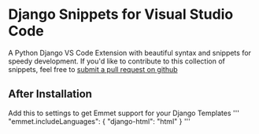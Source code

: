 # Django Snippets for Visual Studio Code
A Python Django VS Code Extension with beautiful syntax and snippets for speedy development.
If you'd like to contribute to this collection of snippets, feel free to [submit a pull request on github](https://github.com/Developermayank/vscode-django)

## After Installation
Add this to settings to get Emmet support for your Django Templates
'''
"emmet.includeLanguages": {
  "django-html": "html"
}
'''
